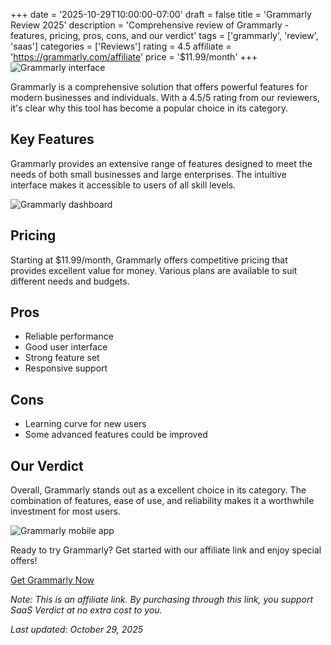 ﻿+++
date = '2025-10-29T10:00:00-07:00'
draft = false
title = 'Grammarly Review 2025'
description = 'Comprehensive review of Grammarly - features, pricing, pros, cons, and our verdict'
tags = ['grammarly', 'review', 'saas']
categories = ['Reviews']
rating = 4.5
affiliate = 'https://grammarly.com/affiliate'
price = '$11.99/month'
+++
![Grammarly interface](/images/grammarly-1.jpg)

Grammarly is a comprehensive solution that offers powerful features for modern businesses and individuals. With a 4.5/5 rating from our reviewers, it's clear why this tool has become a popular choice in its category.

## Key Features

Grammarly provides an extensive range of features designed to meet the needs of both small businesses and large enterprises. The intuitive interface makes it accessible to users of all skill levels.

![Grammarly dashboard](/images/grammarly-2.jpg)

## Pricing

Starting at $11.99/month, Grammarly offers competitive pricing that provides excellent value for money. Various plans are available to suit different needs and budgets.

## Pros

- Reliable performance
- Good user interface
- Strong feature set
- Responsive support


## Cons

- Learning curve for new users
- Some advanced features could be improved


## Our Verdict

Overall, Grammarly stands out as a excellent choice in its category. The combination of features, ease of use, and reliability makes it a worthwhile investment for most users.

![Grammarly mobile app](/images/grammarly-3.jpg)

Ready to try Grammarly? Get started with our affiliate link and enjoy special offers!

[Get Grammarly Now](https://grammarly.com/affiliate)

*Note: This is an affiliate link. By purchasing through this link, you support SaaS Verdict at no extra cost to you.*

*Last updated: October 29, 2025*
